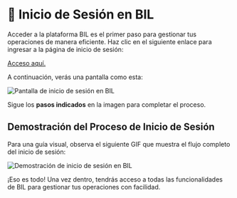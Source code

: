# 🔑 Inicio de Sesión en BIL

Acceder a la plataforma BIL es el primer paso para gestionar tus operaciones de manera eficiente. Haz clic en el siguiente enlace para ingresar a la página de inicio de sesión:  

[Acceso aquí.](http://129.146.151.238/bilv2/index.php/Login/login/)

A continuación, verás una pantalla como esta:  

<img src="https://josemaestreb.github.io/docs.bil_v2/_asset/01-%20Inicio%2C%20login%20y%20editar%20perfil/001-pantalla_inicio_sesion_bil.png" alt="Pantalla de inicio de sesión en BIL" />

Sigue los **pasos indicados** en la imagen para completar el proceso.  
  

## Demostración del Proceso de Inicio de Sesión

Para una guía visual, observa el siguiente GIF que muestra el flujo completo del inicio de sesión:    

<img src="https://josemaestreb.github.io/docs.bil_v2/_asset/01-%20Inicio%2C%20login%20y%20editar%20perfil/002-inicio_de_sesion_bil.gif" alt="Demostración de inicio de sesión en BIL" />
  
¡Eso es todo! Una vez dentro, tendrás acceso a todas las funcionalidades de BIL para gestionar tus operaciones con facilidad.